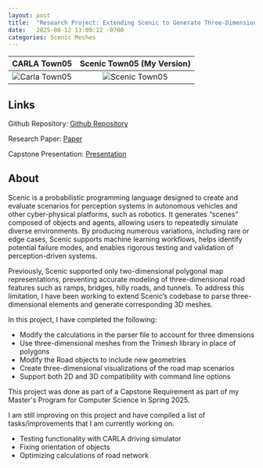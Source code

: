 ```yaml
---
layout: post
title:  "Research Project: Extending Scenic to Generate Three-Dimensional Meshes of Road Networks"
date:   2025-08-12 13:09:12 -0700
categories: Scenic Meshes
---
```


CARLA Town05             |  Scenic Town05 (My Version)
:-------------------------:|:-------------------------:
![Carla Town05]({{site.baseurl}}/assets/Capstone/CARLA_Town05.png)  |  ![Scenic Town05]({{site.baseurl}}/assets/Capstone/Scenic_Town05.png)

## Links

Github Repository: [Github Repository][github-repo]

Research Paper: [Paper][paper]
 
Capstone Presentation: [Presentation][presentation]


## About

Scenic is a probabilistic programming language designed to create and evaluate scenarios for perception systems in autonomous vehicles and other cyber-physical platforms, such as robotics. It generates “scenes” composed of objects and agents, allowing users to repeatedly simulate diverse environments. By producing numerous variations, including rare or edge cases, Scenic supports machine learning workflows, helps identify potential failure modes, and enables rigorous testing and validation of perception-driven systems.

Previously, Scenic supported only two-dimensional polygonal map representations, preventing accurate modeling of three-dimensional road features such as ramps, bridges, hilly roads, and tunnels. To address this limitation, I have been working to extend Scenic’s codebase to parse three-dimensional elements and generate corresponding 3D meshes.

In this project, I have completed the following:
- Modify the calculations in the parser file to account for three dimensions
- Use three-dimensional meshes from the Trimesh library in place of polygons
- Modify the Road objects to include new geometries
- Create three-dimensional visualizations of the road map scenarios
- Support both 2D and 3D compatibility with command line options

This project was done as part of a Capstone Requirement as part of my Master's Program for Computer Science in Spring 2025. 

I am still improving on this project and have compiled a list of tasks/improvements that I am currently working on.
- Testing functionality with CARLA driving simulator
- Fixing orientation of objects
- Optimizing calculations of road network

[github-repo]: https://github.com/BerkeleyLearnVerify/Scenic/tree/3d-driving
[paper]: https://drive.google.com/file/d/1heSntBwkX-YIAxuAPf8Bvj73L73NmwS3/view?usp=sharing
[presentation]: https://drive.google.com/file/d/1DkTVb16uYtd1eQdSoJ52yy_plOK3Svzt/view?usp=sharing